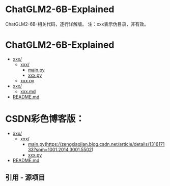 # ChatGLM2-6B-Explained

ChatGLM2-6B-相关代码，逐行详解版。
注：xxx表示伪目录，非有效。

# ChatGLM2-6B-Explained



* [xxx/](./src)
  * [xxx/](./src/utils)
    * [main.py](./ptuning/main.py)
    * [xxx.py](./src/utils/peft_trainer.py) 
  * [xxx.py](./src/train_sft.py)
* [xxx/](./examples)
  * [xxx.md](./examples/ads_generation.md)
* [README.md](./README.md)


# CSDN彩色博客版：
* [xxx/](./ChatGLM-Efficient-Tuning-Explained/src)
  * [xxx/](./ChatGLM-Efficient-Tuning-Explained/src/utils)
    * [main.py](./ptuning/main.py)(https://zengxiaojian.blog.csdn.net/article/details/131617133?spm=1001.2014.3001.5502)
    * [xxx.py](./ChatGLM-Efficient-Tuning-Explained/src/utils/peft_trainer.py)
* [README.md](./ChatGLM-Efficient-Tuning-Explained/README.md)


## 引用 - 源项目
